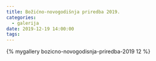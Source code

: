 ```yaml
---
title: Božićno-novogodišnja priredba 2019.
categories:
  - galerija
date: 2019-12-19 14:00:00
tags:
---
```


{% mygallery bozicno-novogodisnja-priredba-2019 12 %}